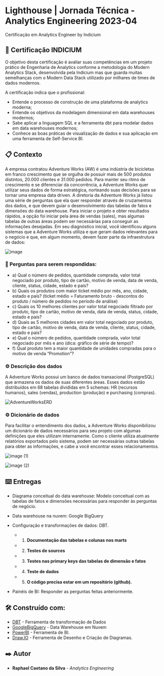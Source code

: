 # Lighthouse | Jornada Técnica - Analytics Engineering 2023-04

Certificação em Analytics Engineer by Indicium

## 🚀 Certificação INDICIUM

O objetivo desta certificação é avaliar suas competências em um projeto prático de Engenharia de Analytics conforme a metodologia do Modern Analytics Stack, desenvolvida pela Indicium mas que guarda muitas semelhanças com o Modern Data Stack utilizado por milhares de times de dados modernos.

A certificação indica que o profissional:

* Entende o processo de construção de uma plataforma de analytics moderna;
* Entende os objetivos da modelagem dimensional em data warehouses modernos;
* Sabe aplicar a linguagem SQL e a ferramenta dbt para modelar dados em data warehouses modernos;
* Conhece as boas práticas de visualização de dados e sua aplicação em uma ferramenta de Self-Service BI.


## 📋 Contexto

A empresa contratou Adventure Works (AW) é uma indústria de bicicletas em franco crescimento que se orgulha de possuir mais de 500 produtos distintos, 20.000 clientes e 31.000 pedidos. Para manter seu ritmo de crescimento e se diferenciar da concorrência, a Adventure Works quer utilizar seus dados de forma estratégica, norteando suas decisões para se tornar uma empresa data driven. A diretoria da Adventure Works já listou uma série de perguntas que ela quer responder através de cruzamentos dos dados, e que devem guiar o desenvolvimento das tabelas de fatos e dimensões do data warehouse. Para iniciar o projeto e obter resultados rápidos, a opção foi iniciar pela área de vendas (sales), mas algumas tabelas de outras áreas podem ser necessárias para conseguir as informações desejadas. Em seu diagnóstico inicial, você identificou alguns sistemas que a Adventure Works utiliza e que geram dados relevantes para o negócio e que, em algum momento, devem fazer parte da infraestrutura de dados:

![image](https://github.com/Racaesi/INDICIUM_DESAFIO_AE/assets/114450210/e86fd61d-eb2f-47df-b7d6-9d043c669728)


### 🔧 Perguntas para serem respondidas:

- a) Qual o número de pedidos, quantidade comprada, valor total negociado por produto, tipo de cartão, motivo de venda, data de venda, cliente, status, cidade, estado e país?
- b) Quais os produtos com maior ticket médio por mês, ano, cidade, estado e país? (ticket médio = Faturamento bruto - descontos do produto / número de pedidos no período de análise)
- c) Quais os 10 melhores clientes por valor total negociado filtrado por produto, tipo de cartão, motivo de venda, data de venda, status, cidade, estado e país?
- d) Quais as 5 melhores cidades em valor total negociado por produto, tipo de cartão, motivo de venda, data de venda, cliente, status, cidade, estado e país?
- e) Qual o número de pedidos, quantidade comprada, valor total negociado por mês e ano (dica: gráfico de série de tempo)?
- f) Qual produto tem a maior quantidade de unidades compradas para o motivo de venda “Promotion”?

### ⚙️ Descrição dos dados
A Adventure Works possui um banco de dados transacional (PostgreSQL) que armazena os dados de suas diferentes áreas. Esses dados estão distribuídos em 68 tabelas divididas em 5 schemas: HR (recursos humanos), sales (vendas), production (produção) e purchasing (compras).

![AdventureWorksERD](https://github.com/Racaesi/INDICIUM_DESAFIO_AE/assets/114450210/36398730-f9e0-4795-ab38-250e21d2de03)


### ⚙️ Dicionário de dados

Para facilitar o entendimento dos dados, a Adventure Works disponibilizou um dicionário de dados necessários para seu projeto com algumas definições que eles utilizam internamente. Como o cliente utiliza atualmente relatórios exportados pelo sistema, podem ser necessárias outras tabelas para obter as informações, e cabe a você encontrar esses relacionamentos.

![image (1)](https://github.com/Racaesi/INDICIUM_DESAFIO_AE/assets/114450210/0beeff34-f3da-48d7-bcb5-343bfa5fd13e)


![image (2)](https://github.com/Racaesi/INDICIUM_DESAFIO_AE/assets/114450210/0145e0b5-37c2-41ff-a7e0-0b8c8b0ff225)



## ⌨️ Entregas 

* Diagrama conceitual do data warehouse: Modelo conceitual com as tabelas de fatos e dimensões necessárias para responder às perguntas de negócio. 

* Data warehouse na nuvem: Google BigQuery 

* Configuração e transformações de dados: DBT.
    - 1) **Documentação das tabelas e colunas nos marts**
    - 2) **Testes de sources**
    - 3) **Testes nas primary keys das tabelas de dimensão e fatos**
    - 4) **Teste de dados**
    - 5) **O código precisa estar em um repositório (github).**

* Painéis de BI: Responder as perguntas feitas anteriormente.

## 🛠️ Construído com:

* [DBT](https://docs.getdbt.com/) - Ferramenta de transformação de Dados
* [GoogleBigQuery](https://cloud.google.com/bigquery?hl=pt-br) - Data Warehouse em Nuvem
* [PowerBI](https://learn.microsoft.com/pt-br/power-bi/) - Ferramenta de BI.
* [Draw.IO](https://www.drawio.com/doc/) - Ferramenta de Desenho e Criação de Diagramas.


## ✒️ Autor

* **Raphael Caetano da Silva** - *Analytics Engineering*